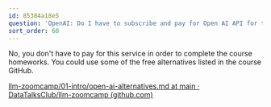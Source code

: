 ```yaml
---
id: 85384a18e5
question: 'OpenAI: Do I have to subscribe and pay for Open AI API for this course?'
sort_order: 60
---
```


No, you don't have to pay for this service in order to complete the course homeworks. You could use some of the free alternatives listed in the course GitHub.

[llm-zoomcamp/01-intro/open-ai-alternatives.md at main · DataTalksClub/llm-zoomcamp (github.com)](https://github.com/DataTalksClub/llm-zoomcamp/blob/main/01-intro/open-ai-alternatives.md)